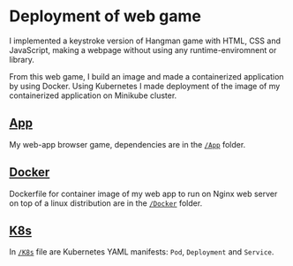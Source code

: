 # Deployment of web game

I implemented a keystroke version of Hangman game with HTML, CSS and JavaScript, making a webpage without using any runtime-enviromnent or library.

From this web game, I build an image and made a containerized application by using Docker. Using Kubernetes I made deployment of the image of my containerized application on Minikube cluster.

## [App](/App/README.md)

My web-app browser game, dependencies are in the [`/App`](/App/) folder.

## [Docker](/Docker/README.md)

Dockerfile for container image of my web app to run on Nginx web server on top of a linux distribution are in the [`/Docker`](/Docker) folder.

## [K8s](/K8s/README.md)

In [`/K8s`](/K8s/) file are Kubernetes YAML manifests: `Pod`, `Deployment` and `Service`.